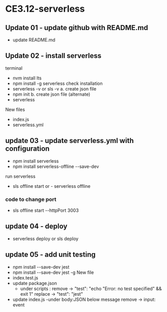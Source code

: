 # CE3.12-serverless

## Update 01 - update github with README.md
- update README.md
## Update 02 - install serverless
terminal 
- nvm install lts 
- npm install -g serverless
check installation 
- serverless -v or sls -v
a. create json file
- npm init
b. create json file (alternate)
- serverless

New files
- index.js
- serverless.yml

## update 03 - update serverless.yml with configuration
- npm install serverless
- npm install serverless-offline --save-dev

run serverless
- sls offline start or - serverless offline
### code to change port 
- sls offline start --httpPort 3003

## update 04 - deploy
- serverless deploy or sls deploy

## update 05 - add unit testing
- npm install --save-dev jest
- npm install --save-dev jest -g <for global>
New file
- index.test.js
- update package.json 
    - under scripts : 
    remove -> "test": "echo \"Error: no test specified\" && exit 1"
    replace -> "test": "jest"
- update index.js
   -under body:JSON below message
    remove -> input: event
